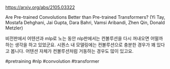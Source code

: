 https://arxiv.org/abs/2105.03322

Are Pre-trained Convolutions Better than Pre-trained Transformers? (Yi Tay, Mostafa Dehghani, Jai Gupta, Dara Bahri, Vamsi Aribandi, Zhen Qin, Donald Metzler)

비전판에서 어텐션과 mlp로 노는 동안 nlp판에서는 컨볼루션을 다시 꺼내오면 어떨까 하는 생각을 하고 있었군요. 시퀀스 내 모델링에는 컨볼루션으로 충분한 경우가 꽤 있다고 봅니다. 어텐션 자체가 컨볼루션처럼 거동하는 경우도 많이 있고요.

#pretraining #nlp #convolution #transformer 
